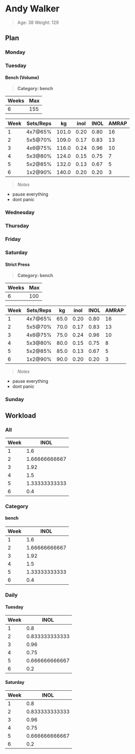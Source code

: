 # Andy Walker
>Age: 38 Weight: 129
 
## Plan
### Monday
  
### Tuesday
  
#### Bench (Volume)
>__Category: bench__
 
Weeks | Max
------|----
6     | 155
  
Week | Sets/Reps | kg    | inol | INOL | AMRAP
-----|-----------|-------|------|------|------
1    | 4x7@65%   | 101.0 | 0.20 | 0.80 | 16   
2    | 5x5@70%   | 109.0 | 0.17 | 0.83 | 13   
3    | 4x6@75%   | 116.0 | 0.24 | 0.96 | 10   
4    | 5x3@80%   | 124.0 | 0.15 | 0.75 | 7    
5    | 5x2@85%   | 132.0 | 0.13 | 0.67 | 5    
6    | 1x2@90%   | 140.0 | 0.20 | 0.20 | 3    
>_Notes_
 
+ pause everything  
+ dont panic  
### Wednesday
  
### Thursday
  
### Friday
  
### Saturday
  
#### Strict Press
>__Category: bench__
 
Weeks | Max
------|----
6     | 100
  
Week | Sets/Reps | kg   | inol | INOL | AMRAP
-----|-----------|------|------|------|------
1    | 4x7@65%   | 65.0 | 0.20 | 0.80 | 16   
2    | 5x5@70%   | 70.0 | 0.17 | 0.83 | 13   
3    | 4x6@75%   | 75.0 | 0.24 | 0.96 | 10   
4    | 5x3@80%   | 80.0 | 0.15 | 0.75 | 8    
5    | 5x2@85%   | 85.0 | 0.13 | 0.67 | 5    
6    | 1x2@90%   | 90.0 | 0.20 | 0.20 | 3    
>_Notes_
 
+ pause everything  
+ dont panic  
### Sunday
  
## Workload
### All
Week | INOL         
-----|--------------
1    | 1.6          
2    | 1.66666666667
3    | 1.92         
4    | 1.5          
5    | 1.33333333333
6    | 0.4          
  
### Category
#### bench
Week | INOL         
-----|--------------
1    | 1.6          
2    | 1.66666666667
3    | 1.92         
4    | 1.5          
5    | 1.33333333333
6    | 0.4          
  
### Daily
#### Tuesday
Week | INOL          
-----|---------------
1    | 0.8           
2    | 0.833333333333
3    | 0.96          
4    | 0.75          
5    | 0.666666666667
6    | 0.2           
  
#### Saturday
Week | INOL          
-----|---------------
1    | 0.8           
2    | 0.833333333333
3    | 0.96          
4    | 0.75          
5    | 0.666666666667
6    | 0.2           
  
